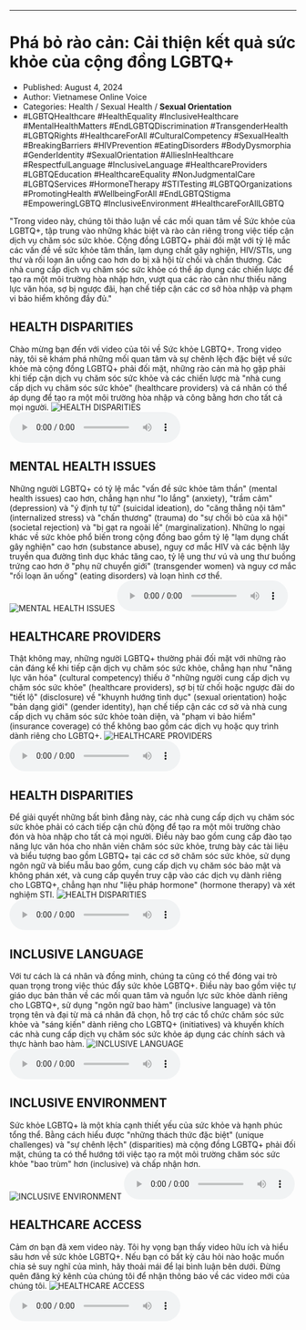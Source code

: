 
---

# Phá bỏ rào cản: Cải thiện kết quả sức khỏe của cộng đồng LGBTQ+

- Published: August 4, 2024
- Author: Vietnamese Online Voice
- Categories: Health / Sexual Health / **Sexual Orientation**
- #LGBTQHealthcare #HealthEquality #InclusiveHealthcare #MentalHealthMatters #EndLGBTQDiscrimination #TransgenderHealth #LGBTQRights #HealthcareForAll #CulturalCompetency #SexualHealth #BreakingBarriers #HIVPrevention #EatingDisorders #BodyDysmorphia #GenderIdentity #SexualOrientation #AlliesInHealthcare #RespectfulLanguage #InclusiveLanguage #HealthcareProviders #LGBTQEducation #HealthcareEquality #NonJudgmentalCare #LGBTQServices #HormoneTherapy #STITesting #LGBTQOrganizations #PromotingHealth #WellbeingForAll #EndLGBTQStigma #EmpoweringLGBTQ #InclusiveEnvironment #HealthcareForAllLGBTQ

"Trong video này, chúng tôi thảo luận về các mối quan tâm về Sức khỏe của LGBTQ+, tập trung vào những khác biệt và rào cản riêng trong việc tiếp cận dịch vụ chăm sóc sức khỏe. Cộng đồng LGBTQ+ phải đối mặt với tỷ lệ mắc các vấn đề về sức khỏe tâm thần, lạm dụng chất gây nghiện, HIV/STIs, ung thư và rối loạn ăn uống cao hơn do bị xã hội từ chối và chấn thương. Các nhà cung cấp dịch vụ chăm sóc sức khỏe có thể áp dụng các chiến lược để tạo ra một môi trường hòa nhập hơn, vượt qua các rào cản như thiếu năng lực văn hóa, sợ bị ngược đãi, hạn chế tiếp cận các cơ sở hòa nhập và phạm vi bảo hiểm không đầy đủ."


## HEALTH DISPARITIES

Chào mừng bạn đến với video của tôi về Sức khỏe LGBTQ+. Trong video này, tôi sẽ khám phá những mối quan tâm và sự chênh lệch đặc biệt về sức khỏe mà cộng đồng LGBTQ+ phải đối mặt, những rào cản mà họ gặp phải khi tiếp cận dịch vụ chăm sóc sức khỏe và các chiến lược mà "nhà cung cấp dịch vụ chăm sóc sức khỏe" (healthcare providers) và cá nhân có thể áp dụng để tạo ra một môi trường hòa nhập và công bằng hơn cho tất cả mọi người.
![HEALTH DISPARITIES](https://http-archiver-apis-production-80.schnworks.com/storage/images/transitions/2024-08-04/transition--25511875364-Montserrat-Medium-1A237E.jpg)
<audio controls>
    <source src="https://http-archiver-apis-production-80.schnworks.com/storage/storage/audio/file-21217546184.mp3" type="audio/mpeg">
</audio>



## MENTAL HEALTH ISSUES

Những người LGBTQ+ có tỷ lệ mắc "vấn đề sức khỏe tâm thần" (mental health issues) cao hơn, chẳng hạn như "lo lắng" (anxiety), "trầm cảm" (depression) và "ý định tự tử" (suicidal ideation), do "căng thẳng nội tâm" (internalized stress) và "chấn thương" (trauma) do "sự chối bỏ của xã hội" (societal rejection) và "bị gạt ra ngoài lề" (marginalization). Những lo ngại khác về sức khỏe phổ biến trong cộng đồng bao gồm tỷ lệ "lạm dụng chất gây nghiện" cao hơn (substance abuse), nguy cơ mắc HIV và các bệnh lây truyền qua đường tình dục khác tăng cao, tỷ lệ ung thư vú và ung thư buồng trứng cao hơn ở "phụ nữ chuyển giới" (transgender women) và nguy cơ mắc "rối loạn ăn uống" (eating disorders) và loạn hình cơ thể.
![MENTAL HEALTH ISSUES](https://http-archiver-apis-production-80.schnworks.com/storage/images/transitions/2024-08-04/transition-9832162883-Montserrat-Bold-283593.jpg)
<audio controls>
    <source src="https://http-archiver-apis-production-80.schnworks.com/storage/storage/audio/file-5274344659.mp3" type="audio/mpeg">
</audio>



## HEALTHCARE PROVIDERS

Thật không may, những người LGBTQ+ thường phải đối mặt với những rào cản đáng kể khi tiếp cận dịch vụ chăm sóc sức khỏe, chẳng hạn như "năng lực văn hóa" (cultural competency) thiếu ở "những người cung cấp dịch vụ chăm sóc sức khỏe" (healthcare providers), sợ bị từ chối hoặc ngược đãi do "tiết lộ" (disclosure) về "khuynh hướng tình dục" (sexual orientation) hoặc "bản dạng giới" (gender identity), hạn chế tiếp cận các cơ sở và nhà cung cấp dịch vụ chăm sóc sức khỏe toàn diện, và "phạm vi bảo hiểm" (insurance coverage) có thể không bao gồm các dịch vụ hoặc quy trình dành riêng cho LGBTQ+.
![HEALTHCARE PROVIDERS](https://http-archiver-apis-production-80.schnworks.com/storage/images/transitions/2024-08-04/transition-23548489830-Montserrat-ExtraBold-4A148C.jpg)
<audio controls>
    <source src="https://http-archiver-apis-production-80.schnworks.com/storage/storage/audio/file-35635565373.mp3" type="audio/mpeg">
</audio>



## HEALTH DISPARITIES

Để giải quyết những bất bình đẳng này, các nhà cung cấp dịch vụ chăm sóc sức khỏe phải có cách tiếp cận chủ động để tạo ra một môi trường chào đón và hòa nhập cho tất cả mọi người. Điều này bao gồm cung cấp đào tạo năng lực văn hóa cho nhân viên chăm sóc sức khỏe, trưng bày các tài liệu và biểu tượng bao gồm LGBTQ+ tại các cơ sở chăm sóc sức khỏe, sử dụng ngôn ngữ và biểu mẫu bao gồm, cung cấp dịch vụ chăm sóc bảo mật và không phán xét, và cung cấp quyền truy cập vào các dịch vụ dành riêng cho LGBTQ+, chẳng hạn như "liệu pháp hormone" (hormone therapy) và xét nghiệm STI.
![HEALTH DISPARITIES](https://http-archiver-apis-production-80.schnworks.com/storage/images/transitions/2024-08-04/transition-34450957842-Montserrat-SemiBold-9C27B0.jpg)
<audio controls>
    <source src="https://http-archiver-apis-production-80.schnworks.com/storage/storage/audio/file-6457017027.mp3" type="audio/mpeg">
</audio>



## INCLUSIVE LANGUAGE

Với tư cách là cá nhân và đồng minh, chúng ta cũng có thể đóng vai trò quan trọng trong việc thúc đẩy sức khỏe LGBTQ+. Điều này bao gồm việc tự giáo dục bản thân về các mối quan tâm và nguồn lực sức khỏe dành riêng cho LGBTQ+, sử dụng "ngôn ngữ bao hàm" (inclusive language) và tôn trọng tên và đại từ mà cá nhân đã chọn, hỗ trợ các tổ chức chăm sóc sức khỏe và "sáng kiến" dành riêng cho LGBTQ+ (initiatives) và khuyến khích các nhà cung cấp dịch vụ chăm sóc sức khỏe áp dụng các chính sách và thực hành bao hàm.
![INCLUSIVE LANGUAGE](https://http-archiver-apis-production-80.schnworks.com/storage/images/transitions/2024-08-04/transition-5750622966-Montserrat-Bold-1A237E.jpg)
<audio controls>
    <source src="https://http-archiver-apis-production-80.schnworks.com/storage/storage/audio/file-83388543132.mp3" type="audio/mpeg">
</audio>



## INCLUSIVE ENVIRONMENT

Sức khỏe LGBTQ+ là một khía cạnh thiết yếu của sức khỏe và hạnh phúc tổng thể. Bằng cách hiểu được "những thách thức đặc biệt" (unique challenges) và "sự chênh lệch" (disparities) mà cộng đồng LGBTQ+ phải đối mặt, chúng ta có thể hướng tới việc tạo ra một môi trường chăm sóc sức khỏe "bao trùm" hơn (inclusive) và chấp nhận hơn.
![INCLUSIVE ENVIRONMENT](https://http-archiver-apis-production-80.schnworks.com/storage/images/transitions/2024-08-04/transition-9277711343-Montserrat-ExtraBold-880E4F.jpg)
<audio controls>
    <source src="https://http-archiver-apis-production-80.schnworks.com/storage/storage/audio/file-2686235561.mp3" type="audio/mpeg">
</audio>



## HEALTHCARE ACCESS

Cảm ơn bạn đã xem video này. Tôi hy vọng bạn thấy video hữu ích và hiểu sâu hơn về sức khỏe LGBTQ+. Nếu bạn có bất kỳ câu hỏi nào hoặc muốn chia sẻ suy nghĩ của mình, hãy thoải mái để lại bình luận bên dưới. Đừng quên đăng ký kênh của chúng tôi để nhận thông báo về các video mới của chúng tôi.
![HEALTHCARE ACCESS](https://http-archiver-apis-production-80.schnworks.com/storage/images/transitions/2024-08-04/transition-9014180736-Montserrat-Thin-880E4F.jpg)
<audio controls>
    <source src="https://http-archiver-apis-production-80.schnworks.com/storage/storage/audio/file-4654870929.mp3" type="audio/mpeg">
</audio>

